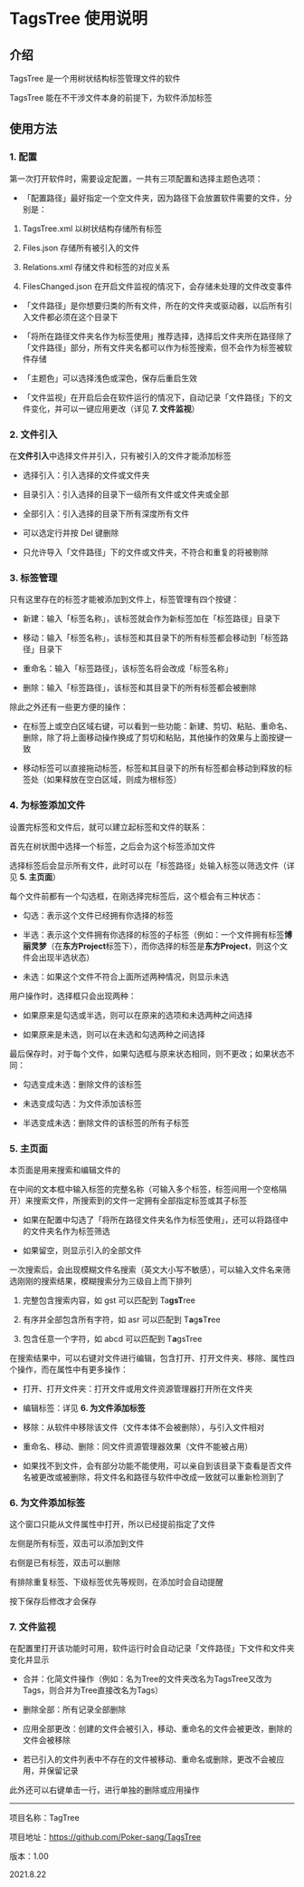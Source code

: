# TagsTree 使用说明

## 介绍

TagsTree 是一个用树状结构标签管理文件的软件

TagsTree 能在不干涉文件本身的前提下，为软件添加标签

## 使用方法

### 1. 配置

第一次打开软件时，需要设定配置，一共有三项配置和选择主题色选项：

* 「配置路径」最好指定一个空文件夹，因为路径下会放置软件需要的文件，分别是：

1. TagsTree.xml 以树状结构存储所有标签

2. Files.json 存储所有被引入的文件

3. Relations.xml 存储文件和标签的对应关系

4. FilesChanged.json 在开启文件监视的情况下，会存储未处理的文件改变事件

* 「文件路径」是你想要归类的所有文件，所在的文件夹或驱动器，以后所有引入文件都必须在这个目录下

* 「将所在路径文件夹名作为标签使用」推荐选择，选择后文件夹所在路径除了「文件路径」部分，所有文件夹名都可以作为标签搜索，但不会作为标签被软件存储

* 「主题色」可以选择浅色或深色，保存后重启生效

* 「文件监视」在开启后会在软件运行的情况下，自动记录「文件路径」下的文件变化，并可以一键应用更改（详见 **7. 文件监视**）

### 2. 文件引入

在**文件引入**中选择文件并引入，只有被引入的文件才能添加标签

* 选择引入：引入选择的文件或文件夹

* 目录引入：引入选择的目录下一级所有文件或文件夹或全部

* 全部引入：引入选择的目录下所有深度所有文件

* 可以选定行并按 Del 键删除

* 只允许导入「文件路径」下的文件或文件夹，不符合和重复的将被剔除

### 3. 标签管理

只有这里存在的标签才能被添加到文件上，标签管理有四个按键：

* 新建：输入「标签名称」，该标签就会作为新标签加在「标签路径」目录下

* 移动：输入「标签名称」，该标签和其目录下的所有标签都会移动到「标签路径」目录下

* 重命名：输入「标签路径」，该标签名将会改成「标签名称」

* 删除：输入「标签路径」，该标签和其目录下的所有标签都会被删除

除此之外还有一些更方便的操作：

* 在标签上或空白区域右键，可以看到一些功能：新建、剪切、粘贴、重命名、删除，除了将上面移动操作换成了剪切和粘贴，其他操作的效果与上面按键一致

* 移动标签可以直接拖动标签，标签和其目录下的所有标签都会移动到释放的标签处（如果释放在空白区域，则成为根标签）

### 4. 为标签添加文件

设置完标签和文件后，就可以建立起标签和文件的联系：

首先在树状图中选择一个标签，之后会为这个标签添加文件

选择标签后会显示所有文件，此时可以在「标签路径」处输入标签以筛选文件（详见 **5. 主页面**）

每个文件前都有一个勾选框，在刚选择完标签后，这个框会有三种状态：

* 勾选：表示这个文件已经拥有你选择的标签

* 半选：表示这个文件拥有你选择的标签的子标签（例如：一个文件拥有标签**博丽灵梦**（在**东方Project**标签下），而你选择的标签是**东方Project**，则这个文件会出现半选状态）

* 未选：如果这个文件不符合上面所述两种情况，则显示未选

用户操作时，选择框只会出现两种：

* 如果原来是勾选或半选，则可以在原来的选项和未选两种之间选择

* 如果原来是未选，则可以在未选和勾选两种之间选择

最后保存时，对于每个文件，如果勾选框与原来状态相同，则不更改；如果状态不同：

* 勾选变成未选：删除文件的该标签

* 未选变成勾选：为文件添加该标签

* 半选变成未选：删除文件的该标签的所有子标签

### 5. 主页面

本页面是用来搜索和编辑文件的

在中间的文本框中输入标签的完整名称（可输入多个标签，标签间用一个空格隔开）来搜索文件，所搜索到的文件一定拥有全部指定标签或其子标签

* 如果在配置中勾选了「将所在路径文件夹名作为标签使用」，还可以将路径中的文件夹名作为标签筛选

* 如果留空，则显示引入的全部文件

一次搜索后，会出现模糊文件名搜索（英文大小写不敏感），可以输入文件名来筛选刚刚的搜索结果，模糊搜索分为三级自上而下排列

1. 完整包含搜索内容，如 gst 可以匹配到 Ta**gsT**ree

2. 有序并全部包含所有字符，如 asr 可以匹配到 T**a**g**s**T**r**ee

3. 包含任意一个字符，如 abcd 可以匹配到 T**a**gsTree

在搜索结果中，可以右键对文件进行编辑，包含打开、打开文件夹、移除、属性四个操作，而在属性中有更多操作：

* 打开、打开文件夹：打开文件或用文件资源管理器打开所在文件夹

* 编辑标签：详见 **6. 为文件添加标签**

* 移除：从软件中移除该文件（文件本体不会被删除），与引入文件相对

* 重命名、移动、删除：同文件资源管理器效果（文件不能被占用）

* 如果找不到文件，会有部分功能不能使用，可以亲自到该目录下查看是否文件名被更改或被删除，将文件名和路径与软件中改成一致就可以重新检测到了

### 6. 为文件添加标签

这个窗口只能从文件属性中打开，所以已经提前指定了文件

左侧是所有标签，双击可以添加到文件

右侧是已有标签，双击可以删除

有排除重复标签、下级标签优先等规则，在添加时会自动提醒

按下保存后修改才会保存

### 7. 文件监视

在配置里打开该功能时可用，软件运行时会自动记录「文件路径」下文件和文件夹变化并显示

* 合并：化简文件操作（例如：名为Tree的文件夹改名为TagsTree又改为Tags，则合并为Tree直接改名为Tags）

* 删除全部：所有记录全部删除

* 应用全部更改：创建的文件会被引入，移动、重命名的文件会被更改，删除的文件会被移除

* 若已引入的文件列表中不存在的文件被移动、重命名或删除，更改不会被应用，并保留记录

此外还可以右键单击一行，进行单独的删除或应用操作

---

项目名称：TagTree

项目地址：https://github.com/Poker-sang/TagsTree

版本：1.00

2021.8.22
